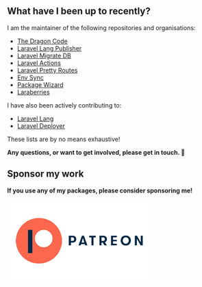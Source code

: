 ## What have I been up to recently?

I am the maintainer of the following repositories and organisations:

* [The Dragon Code](https://github.com/TheDragonCode)
* [Laravel Lang Publisher](https://github.com/andrey-helldar/laravel-lang-publisher)
* [Laravel Migrate DB](https://github.com/andrey-helldar/migrate-db)
* [Laravel Actions](https://github.com/andrey-helldar/laravel-actions)
* [Laravel Pretty Routes](https://github.com/andrey-helldar/pretty-routes)
* [Env Sync](https://github.com/andrey-helldar/env-sync)
* [Package Wizard](https://github.com/andrey-helldar/package-wizard)
* [Laraberries](https://github.com/Laraberries)

I have also been actively contributing to:

* [Laravel Lang](https://github.com/Laravel-Lang/lang)
* [Laravel Deployer](https://github.com/lorisleiva/laravel-deployer)

These lists are by no means exhaustive!

**Any questions, or want to get involved, please get in touch. 🐘**

## Sponsor my work

**If you use any of my packages, please consider sponsoring me!**

<a href="https://patreon.com/andrey_helldar" target="_blank"><img alt="patreon" src="/.github/images/patreon.png"></a>
